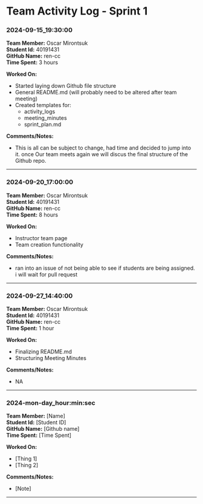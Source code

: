 # Team Activity Log - Sprint 1

### 2024-09-15_19:30:00

**Team Member:** Oscar Mirontsuk  
**Student Id:** 40191431  
**GitHub Name:** ren-cc  
**Time Spent:** 3 hours 

**Worked On:**
- Started laying down Github file structure
- General README.md (will probably need to be altered after team meeting)
- Created templates for:
    - activity_logs
    - meeting_minutes
    - sprint_plan.md

**Comments/Notes:**
- This is all can be subject to change, had time and decided to jump into it. once Our team meets again we will discus the final structure of the Github repo.


---
### 2024-09-20_17:00:00

**Team Member:** Oscar Mirontsuk  
**Student Id:** 40191431  
**GitHub Name:** ren-cc  
**Time Spent:** 8 hours 

**Worked On:**
- Instructor team page
- Team creation functionality

**Comments/Notes:**
- ran into an issue of not being able to see if students are being assigned. i will wait for pull request

---

### 2024-09-27_14:40:00

**Team Member:** Oscar Mirontsuk  
**Student Id:** 40191431  
**GitHub Name:** ren-cc  
**Time Spent:** 1 hour 

**Worked On:**
- Finalizing README.md
- Structuring Meeting Minutes

**Comments/Notes:**
- NA

---

### 2024-mon-day_hour:min:sec

**Team Member:** [Name]  
**Student Id:** [Student ID]  
**GitHub Name:** [Github name]  
**Time Spent:** [Time Spent] 

**Worked On:**
- [Thing 1]
- [Thing 2]

**Comments/Notes:**
- [Note]

---